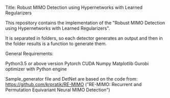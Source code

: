 Title: Robust MIMO Detection using Hypernetworks with Learned Regularizers

This repository contains the implementation of the "Robust MIMO Detection using Hypernetworks with Learned Regularizers".


It is separated in folders, so each detector generates an output and then in the folder results is a function to generate them.

General Requirements:

Python3.5 or above version
Pytorch CUDA
Numpy
Matplotlib
Gurobi optimizer with Python engine

Sample_generator file and DetNet are based on the code from: https://github.com/krpratik/RE-MIMO ("RE-MIMO: Recurrent and Permutation Equivariant Neural MIMO Detection")
